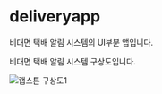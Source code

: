 # deliveryapp

비대면 택배 알림 시스템의 UI부분 앱입니다.

비대면 택배 알림 시스템 구상도입니다.

![캡스톤 구상도1](https://user-images.githubusercontent.com/64306334/190889023-2e2065bf-2318-48b9-a65f-9fda3430c6b5.PNG)

